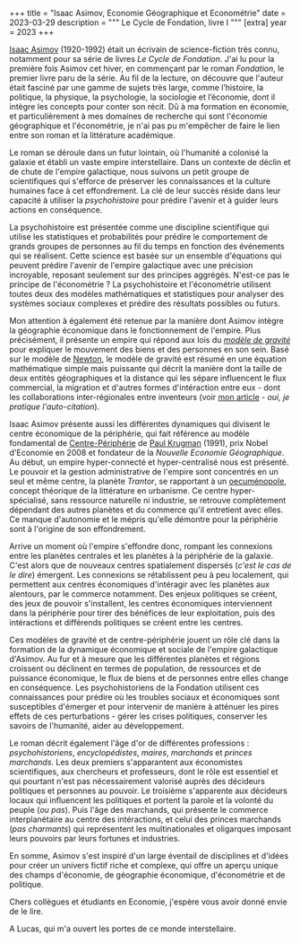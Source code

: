 +++
title = "Isaac Asimov, Economie Géographique et Econométrie"
date = 2023-03-29
description = """
Le Cycle de Fondation, livre I
"""
[extra]
year = 2023
+++


[Isaac Asimov](https://fr.wikipedia.org/wiki/Isaac_Asimov) (1920-1992) était un écrivain de science-fiction très connu, notamment pour sa série de livres *Le Cycle de Fondation*. 
J'ai lu pour la première fois Asimov cet hiver, en commençant par le roman *Fondation*, le premier livre paru de la série.
Au fil de la lecture, on découvre que l'auteur était fasciné par une gamme de sujets très large, comme l’histoire, la politique, la physique, la psychologie, la sociologie et l’économie, dont il intègre les concepts pour conter son récit. 
Dû à ma formation en économie, et particulièrement à mes domaines de recherche qui sont l'économie géographique et l'économétrie, je n'ai pas pu m'empêcher de faire le lien entre son roman et la littérature académique.

Le roman se déroule dans un futur lointain, où l'humanité a colonisé la galaxie et établi un vaste empire interstellaire. 
Dans un contexte de déclin et de chute de l'empire galactique, nous suivons un petit groupe de scientifiques qui s'efforce de préserver les connaissances et la culture humaines face à cet effondrement. La clé de leur succès réside dans leur capacité à utiliser la *psychohistoire* pour prédire l'avenir et à guider leurs actions en conséquence.

La psychohistoire est présentée comme une discipline scientifique qui utilise les statistiques et probabilités pour prédire le comportement de grands groupes de personnes au fil du temps en fonction des événements qui se réalisent. Cette science est basée sur un ensemble d'équations qui peuvent prédire l'avenir de l'empire galactique avec une précision incroyable, reposant seulement sur des principes aggrégés. N'est-ce pas le principe de l'économétrie ? La psychohistoire et l'économétrie utilisent toutes deux des modèles mathématiques et statistiques pour analyser des systèmes sociaux complexes et prédire des résultats possibles ou futurs.

Mon attention à également été retenue par la manière dont Asimov intègre la géographie économique dans le fonctionnement de l'empire. Plus précisément, il présente un empire qui répond aux lois du [*modèle de gravité*](https://fr.wikipedia.org/wiki/%C3%89quation_de_gravit%C3%A9_(%C3%A9conomie_internationale)) pour expliquer le mouvement des biens et des personnes en son sein. Basé sur le modèle de [Newton](https://en.wikipedia.org/wiki/Newton%27s_law_of_universal_gravitation), le modèle de gravité est résumé en une équation mathématique simple mais puissante qui décrit la manière dont la taille de deux entités géographiques et la distance qui les sépare influencent le flux commercial, la migration et d'autres formes d'intéraction entre eux - dont les collaborations inter-régionales entre inventeurs (voir [mon article](/publications/hsr-collab/) - *oui, je pratique l'auto-citation*). 

Isaac Asimov présente aussi les différentes dynamiques qui divisent le centre économique de la périphérie, qui fait référence au modèle fondamental de [Centre-Périphérie](https://www.journals.uchicago.edu/doi/abs/10.1086/261763) de [Paul Krugman](https://en.wikipedia.org/wiki/Paul_Krugman) (1991), prix Nobel d'Economie en 2008 et fondateur de la *Nouvelle Economie Géographique*.
Au début, un empire hyper-connecté et hyper-centralisé nous est présenté. Le pouvoir et la gestion administrative de l'empire sont concentrés en un seul et même centre, la planète *Trantor*, se rapportant à un [oecuménopole](https://fr.wikipedia.org/wiki/%C5%92cum%C3%A9nopole), concept théorique de la littérature en urbanisme. Ce centre hyper-spécialisé, sans ressource naturelle ni industrie, se retrouve complètement dépendant des autres planètes et du commerce qu'il entretient avec elles. Ce manque d'autonomie et le mépris qu'elle démontre pour la périphérie sont à l'origine de son effondrement.

Arrive un moment où l'empire s'effondre donc, rompant les connexions entre les planètes centrales et les planètes à la périphérie de la galaxie. C'est alors que de nouveaux centres spatialement dispersés (*c'est le cas de le dire*) émergent. Les connexions se rétablissent peu à peu localement, qui permettent aux centres économiques d'intéragir avec les planètes aux alentours, par le commerce notamment. Des enjeux politiques se créent, des jeux de pouvoir s'installent, les centres économiques interviennent dans la périphérie pour tirer des bénéfices de leur exploitation, puis des intéractions et différends politiques se créent entre les centres.

Ces modèles de gravité et de centre-périphérie jouent un rôle clé dans la formation de la dynamique économique et sociale de l'empire galactique d'Asimov. Au fur et à mesure que les différentes planètes et régions croissent ou déclinent en termes de population, de ressources et de puissance économique, le flux de biens et de personnes entre elles change en conséquence. Les psychohistoriens de la Fondation utilisent ces connaissances pour prédire où les troubles sociaux et économiques sont susceptibles d'émerger et pour intervenir de manière à atténuer les pires effets de ces perturbations - gérer les crises politiques, conserver les savoirs de l'humanité, aider au développement.

Le roman décrit également l'âge d'or de différentes professions : *psychohistoriens*, *encyclopédistes*, *maires*, *marchands* et *princes marchands*. Les deux premiers s'apparantent aux économistes scientifiques, aux chercheurs et professeurs, dont le rôle est essentiel et qui pourtant n'est pas nécessairement valorisé auprès des décideurs politiques et personnes au pouvoir. Le troisième s'apparente aux décideurs locaux qui influencent les politiques et portent la parole et la volonté du peuple (*ou pas*). Puis l'âge des marchands, qui présente le commerce interplanétaire au centre des intéractions, et celui des princes marchands (*pas charmants*) qui représentent les multinationales et oligarques imposant leurs pouvoirs par leurs fortunes et industries.

En somme, Asimov s'est inspiré d'un large éventail de disciplines et d'idées pour créer un univers fictif riche et complexe, qui offre un aperçu unique des champs d'économie, de géographie économique, d'économétrie et de politique.

Chers collègues et étudiants en Economie, j'espère vous avoir donné envie de le lire.

A Lucas, qui m'a ouvert les portes de ce monde interstellaire.